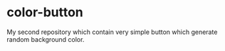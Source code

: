 # color-button
My second repository which contain very simple button which generate random background color.
